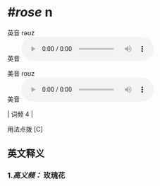 # ***\#rose*** n
英音 rəʊz  
英音
<audio src="./media/rose-B.aac" controls="controls"></audio>

美音 roʊz  
美音
<audio src="./media/rose.aac" controls="controls"></audio>



| 词频 4 |  

用法点拨  [C]

英文释义
---
### 1.*高义频：* **玫瑰花**  


